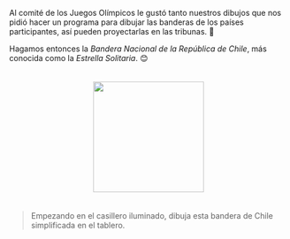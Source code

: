 <gs-toolbox toolbox-url="https://raw.githubusercontent.com/MumukiProject/mumuki-guia-gobstones-practica-primeros-programas-kids/master/assets/toolbox_1553281025747.xml"></gs-toolbox>

Al comité de los Juegos Olímpicos le gustó tanto nuestros dibujos que nos pidió hacer un programa para dibujar las banderas de los países participantes, así pueden proyectarlas en las tribunas. :running_shirt_with_sash:

Hagamos entonces la _Bandera Nacional de la República de Chile_, más conocida como la _Estrella Solitaria_. :blush:

<div align="center" style="padding:4%">
<img src="https://upload.wikimedia.org/wikipedia/commons/7/78/Flag_of_Chile.svg" width="200px">
</div>

> Empezando en el casillero iluminado, dibuja esta bandera de Chile simplificada en el tablero. 
